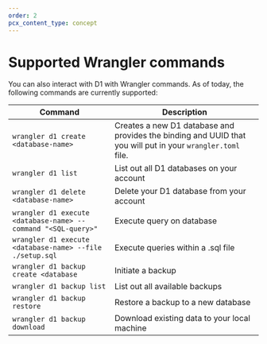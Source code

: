```yaml
---
order: 2
pcx_content_type: concept
---
```


# Supported Wrangler commands

You can also interact with D1 with Wrangler commands. As of today, the following commands are currently supported:

| Command | Description |
| ----------------------------------- | ----------------- |
| `wrangler d1 create <database-name>` | Creates a new D1 database and provides the binding and UUID that you will put in your `wrangler.toml` file. |
| `wrangler d1 list` | List out all D1 databases on your account |
| `wrangler d1 delete <database-name>` | Delete your D1 database from your account |
| `wrangler d1 execute <database-name> --command "<SQL-query>"` | Execute query on database |
| `wrangler d1 execute <database-name> --file ./setup.sql` | Execute queries within a .sql file |
| `wrangler d1 backup create <database` | Initiate a backup |
| `wrangler d1 backup list` | List out all available backups |
| `wrangler d1 backup restore` | Restore a backup to a new database |
| `wrangler d1 backup download` | Download existing data to your local machine |

